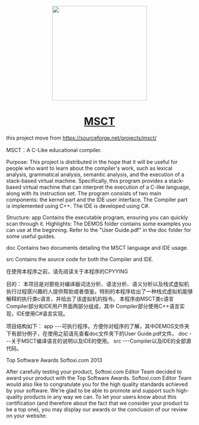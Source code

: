 
<p align="center">
  <a href="https://github.com/knowing-top/MSCT">
    <img src="https://github.com/knowing-top/MSCT/assets/173445895/c21efd2b-4b3f-4a89-b714-a5f1f24b5fa1"  height="256">
  </a>
  <h1 align="center">
    <a href="https://github.com/knowing-top/MSCT">MSCT</a>
  </h1>
</p>

this project move from https://sourceforge.net/projects/msct/

MSCT：A C-Like educational compiler.

Purpose:
This project is distributed in the hope that it will be useful for people who want to learn about the compiler's work, such as lexical analysis, grammatical analysis, semantic analysis, and the execution of a stack-based virtual machine.
Specifically, this program provides a stack-based virtual machine that can interpret the execution of a C-like language, along with its instruction set.
The program consists of two main components: the kernel part and the IDE user interface.
The Compiler part is implemented using C++.
The IDE is developed using C#.

Structure:
app
Contains the executable program, ensuring you can quickly scan through it.
Highlights:
The DEMOS folder contains some examples you can use at the beginning.
Refer to the "User Guide.pdf" in the doc folder for some useful guides.

doc
Contains two documents detailing the MSCT language and IDE usage.

src
Contains the source code for both the Compiler and IDE.


在使用本程序之前，请先阅读关于本程序的CPYYING

目的：
本项目是对那些对编译器词法分析、语法分析、语义分析以及栈式虚拟机执行过程感兴趣的人提供帮助或者借鉴。特别的本程序给出了一种栈式虚拟机能够解释的执行类c语言，并给出了该虚拟机的指令。
本程序由MSCT类c语言Compiler部分和IDE用户界面两部分组成，其中
Compiler部分使用C++语言实现，IDE使用C#语言实现。

项目结构如下：
 app ---可执行程序。方便你对程序的了解，其中DEMOS文件夹下有部分例子，在使用之前请先查看doc文件夹下的User Guide.pdf文件。
 doc ---关于MSCT编译语言的说明以及IDE的使用。
 src ---Compiler以及IDE的全部源代码。


Top Software Awards
Softoxi.com
2013

After carefully testing your product, Softoxi.com Editor Team decided to award your product with the Top Software Awards.
Softoxi.com Editor Team would also like to congratulate you for the high quality standards achieved by your software. We're glad to be able to promote and support such high-quality products in any way we can.
To let your users know about this certification (and therefore about the fact that we consider your product to be a top one), you may display our awards or the conclusion of our review on your website:



